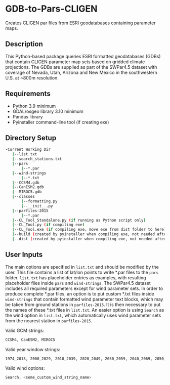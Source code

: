 # GDB-to-Pars-CLIGEN
Creates CLIGEN par files from ESRI geodatabases containing parameter maps.

## Description
This Python-based package queries ESRI formatted geodatabases (GDBs) that contain CLIGEN parameter map sets based on gridded climate projections. The GDBs are supplied as part of the SWPar4.5 dataset with coverage of Nevada, Utah, Arizona and New Mexico in the southwestern U.S. at ~800m resolution.

## Requirements
- Python 3.9 minimum
- GDAL/osgeo library 3.10 minimum
- Pandas library
- Pyinstaller command-line tool (if creating exe)

## Directory Setup
```bash
-Current Working Dir
   |--list.txt
   |--search_stations.txt
   |--pars
       |--*.par
   |--wind-strings
       |--*.txt
   |--CCSM4.gdb
   |--CanESM2.gdb
   |--MIROC5.gdb
   |--classes
       |--formatting.py
       |--__init__.py
   |--parfiles-2015
       |--*.par
   |--CL_Tool_Standalone.py (if running as Python script only)
   |--CL_Tool.py (if compiling exe)
   |--CL_Tool.exe (if compiling exe, move exe from dist folder to here)
   |--build (created by pyinstaller when compiling exe, not needed after compiling)
   |--dist (created by pyinstaller when compiling exe, not needed after compiling)
```
## User Inputs
The main options are specified in `list.txt` and should be modified by the user. This file contains a list of lat/lon points to write *.par files to the `pars` folder. `list.txt` has placeholder entries as examples, with resulting placeholder files inside `pars` and `wind-strings`. The SWPar4.5 dataset includes all required parameters except for wind parameter sets. In order to produce complete *.par files, an option is to put custom *.txt files inside `wind-strings` that contain formatted wind parameter text blocks, which may be taken from ground stations in `parfiles-2015`. It is then necessary to put the names of these *.txt files in `list.txt`. An easier option is using `Search` as the wind option in `list.txt`, which automatically uses wind parameter sets from the nearest station in `parfiles-2015`.

Valid GCM strings:
```sh
CCSM4, CanESM2, MIROC5
```

Valid year window strings:
```sh
1974_2013, 2000_2029, 2010_2039, 2020_2049, 2030_2059, 2040_2069, 2050_2079, 2060_2089, 2070_2099
```

Valid wind options:
```sh
Search, <some_custom_wind_string_name>
```

